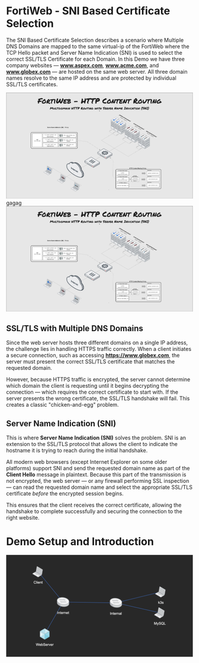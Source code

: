 # FortiWeb - SNI Based Certificate Selection 

The SNI Based Certificate Selection describes a scenario where Multiple DNS Domains are mapped to the same virtual-ip of the FortiWeb where the TCP Hello packet and Server Name Indication (SNI) is used to select the correct SSL/TLS Certificate for each Domain. In this Demo we have three company websites — **www.aspex.com**, **www.acme.com**, and **www.globex.com** — are hosted on the same web server. All three domain names resolve to the same IP address and are protected by individual SSL/TLS certificates.

![R13S06](https://raw.githubusercontent.com/pivotal-sadubois/fabric-studio/main/demos/fortinet-sni-based-cert-selection/images/R13S06.jpg)
gagag
![R13S06](images/R13S06.jpg)

## SSL/TLS with Multiple DNS Domains

Since the web server hosts three different domains on a single IP address, the challenge lies in handling HTTPS traffic correctly. When a client initiates a secure connection, such as accessing **https://www.globex.com**, the server must present the correct SSL/TLS certificate that matches the requested domain.

However, because HTTPS traffic is encrypted, the server cannot determine which domain the client is requesting until it begins decrypting the connection — which requires the correct certificate to start with. If the server presents the wrong certificate, the SSL/TLS handshake will fail. This creates a classic "chicken-and-egg" problem.

## Server Name Indication (SNI)

This is where **Server Name Indication (SNI)** solves the problem. SNI is an extension to the SSL/TLS protocol that allows the client to indicate the hostname it is trying to reach during the initial handshake.

All modern web browsers (except Internet Explorer on some older platforms) support SNI and send the requested domain name as part of the **Client Hello** message in plaintext. Because this part of the transmission is not encrypted, the web server — or any firewall performing SSL inspection — can read the requested domain name and select the appropriate SSL/TLS certificate *before* the encrypted session begins.

This ensures that the client receives the correct certificate, allowing the handshake to complete successfully and securing the connection to the right website.

# Demo Setup and Introduction

![layout](https://raw.githubusercontent.com/pivotal-sadubois/fabric-studio/main/demos/fortinet-sni-based-cert-selection/images/layout.png)


